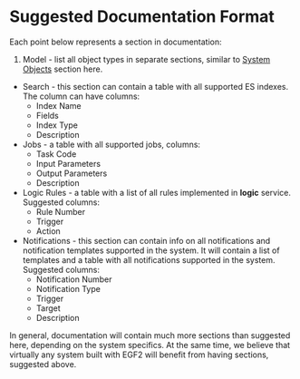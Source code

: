# Suggested Documentation Format

Each point below represents a section in documentation:

1. Model - list all object types in separate sections, similar to [System Objects](#system-objects) section here.
* Search - this section can contain a table with all supported ES indexes. The column can have columns:
   * Index Name
   * Fields
   * Index Type
   * Description
* Jobs - a table with all supported jobs, columns: 
   * Task Code
   * Input Parameters
   * Output Parameters
   * Description
* Logic Rules - a table with a list of all rules implemented in **logic** service. Suggested columns:
   * Rule Number
   * Trigger
   * Action
* Notifications - this section can contain info on all notifications and notification templates supported in the system. It will contain a list of templates and a table with all notifications supported in the system. Suggested columns:
   * Notification Number
   * Notification Type
   * Trigger
   * Target
   * Description

In general, documentation will contain much more sections than suggested here, depending on the system specifics. At the same time, we believe that virtually any system built with EGF2 will benefit from having sections, suggested above.

